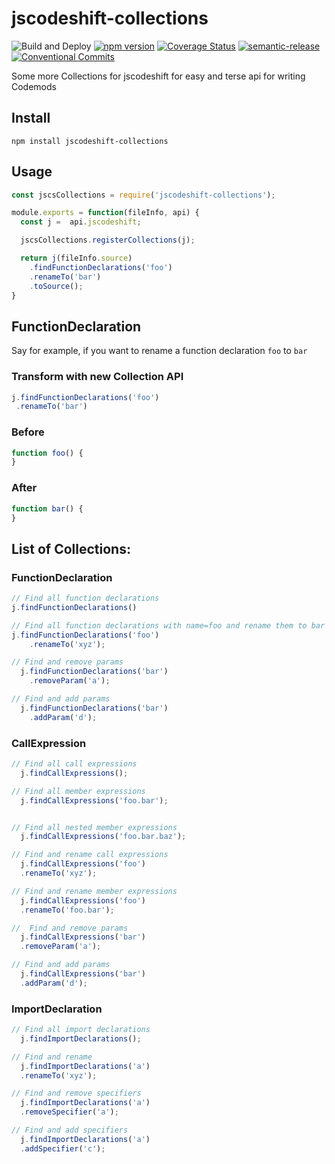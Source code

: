 # jscodeshift-collections

![Build and Deploy](https://github.com/rajasegar/jscodeshift-collections/workflows/CI/badge.svg)
[![npm version](http://img.shields.io/npm/v/jscodeshift-collections.svg?style=flat)](https://npmjs.org/package/jscodeshift-collections "View this project on npm")
[![Coverage Status](https://coveralls.io/repos/github/rajasegar/jscodeshift-collections/badge.svg?branch=master)](https://coveralls.io/github/rajasegar/jscodeshift-collections?branch=master)
[![semantic-release](https://img.shields.io/badge/%20%20%F0%9F%93%A6%F0%9F%9A%80-semantic--release-e10079.svg)](https://github.com/semantic-release/semantic-release)
[![Conventional Commits](https://img.shields.io/badge/Conventional%20Commits-1.0.0-yellow.svg)](https://conventionalcommits.org)


Some more Collections for jscodeshift for easy and terse api for writing Codemods

## Install
```
npm install jscodeshift-collections
```

## Usage
```js
const jscsCollections = require('jscodeshift-collections');

module.exports = function(fileInfo, api) {
  const j =  api.jscodeshift;

  jscsCollections.registerCollections(j);

  return j(fileInfo.source)
    .findFunctionDeclarations('foo')
    .renameTo('bar')
    .toSource();
}
```

## FunctionDeclaration

Say for example, if you want to rename a function declaration `foo` to `bar` 

### Transform with new Collection API
```js
j.findFunctionDeclarations('foo')
 .renameTo('bar')
```

### Before

```js
function foo() {
}
```


### After

```js
function bar() {
}
```

## List of Collections:

### FunctionDeclaration

```js
// Find all function declarations
j.findFunctionDeclarations()

// Find all function declarations with name=foo and rename them to bar
j.findFunctionDeclarations('foo')
    .renameTo('xyz');

// Find and remove params
  j.findFunctionDeclarations('bar')
    .removeParam('a');

// Find and add params
  j.findFunctionDeclarations('bar')
    .addParam('d');
```

### CallExpression

```js
// Find all call expressions
  j.findCallExpressions();

// Find all member expressions
  j.findCallExpressions('foo.bar');


// Find all nested member expressions
  j.findCallExpressions('foo.bar.baz');

// Find and rename call expressions
  j.findCallExpressions('foo')
  .renameTo('xyz');

// Find and rename member expressions
  j.findCallExpressions('foo')
  .renameTo('foo.bar');

//  Find and remove params
  j.findCallExpressions('bar')
  .removeParam('a');

// Find and add params
  j.findCallExpressions('bar')
  .addParam('d');
```

### ImportDeclaration

```js
// Find all import declarations
  j.findImportDeclarations();

// Find and rename
  j.findImportDeclarations('a')
  .renameTo('xyz');

// Find and remove specifiers
  j.findImportDeclarations('a')
  .removeSpecifier('a');

// Find and add specifiers
  j.findImportDeclarations('a')
  .addSpecifier('c');
```
